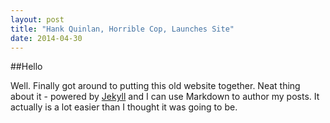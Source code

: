 ```yaml
---
layout: post
title: "Hank Quinlan, Horrible Cop, Launches Site"
date: 2014-04-30
---
```

##Hello 

Well. Finally got around to putting this old website together. Neat thing about it - powered by [Jekyll](http://jekyllrb.com) and I can use Markdown to author my posts. It actually is a lot easier than I thought it was going to be.
